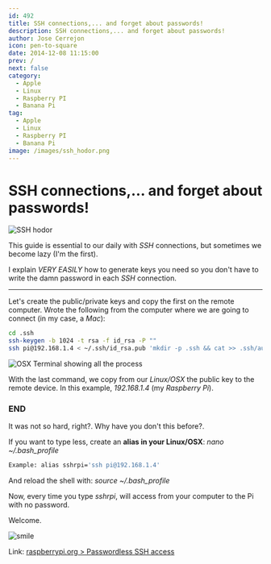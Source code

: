 ```yaml
---
id: 492
title: SSH connections,... and forget about passwords!
description: SSH connections,... and forget about passwords!
author: Jose Cerrejon
icon: pen-to-square
date: 2014-12-08 11:15:00
prev: /
next: false
category:
  - Apple
  - Linux
  - Raspberry PI
  - Banana Pi
tag:
  - Apple
  - Linux
  - Raspberry PI
  - Banana Pi
image: /images/ssh_hodor.png
---
```


# SSH connections,... and forget about passwords!

![SSH hodor](/images/ssh_hodor.png)

This guide is essential to our daily with *SSH* connections, but sometimes we become lazy (I'm the first).

I explain *VERY EASILY* how to generate keys you need so you don't have to write the damn password in each *SSH* connection.

- - -
Let's create the public/private keys and copy the first on the remote computer. Wrote the following from the computer where we are going to connect (in my case, a *Mac*):

```bash
cd .ssh
ssh-keygen -b 1024 -t rsa -f id_rsa -P ""
ssh pi@192.168.1.4 < ~/.ssh/id_rsa.pub 'mkdir -p .ssh && cat >> .ssh/authorized_keys'
```

![OSX Terminal showing all the process](/images/2014/12/ssh.png "OSX Terminal showing all the process")

With the last command, we copy from our *Linux/OSX* the public key to the remote device. In this example, *192.168.1.4* (my *Raspberry Pi*).

### END

It was not so hard, right?. Why have you don't this before?.

If you want to type less, create an **alias in your Linux/OSX**: *nano ~/.bash_profile*

```bash
Example: alias sshrpi='ssh pi@192.168.1.4'
```

And reload the shell with: *source ~/.bash_profile*

Now, every time you type *sshrpi*, will access from your computer to the Pi with no password.

Welcome.

![smile](/css/sm/smiling.png)

Link: [raspberrypi.org > Passwordless SSH access](https://www.raspberrypi.org/documentation/remote-access/ssh/passwordless.md)